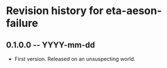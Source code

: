 # Revision history for eta-aeson-failure

## 0.1.0.0  -- YYYY-mm-dd

* First version. Released on an unsuspecting world.
